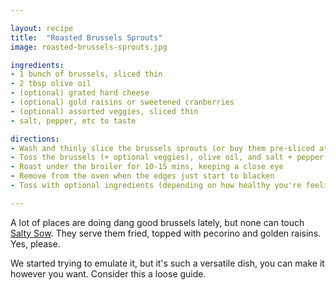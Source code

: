 ```yaml
---

layout: recipe
title:  "Roasted Brussels Sprouts"
image: roasted-brussels-sprouts.jpg

ingredients:
- 1 bunch of brussels, sliced thin
- 2 tbsp olive oil
- (optional) grated hard cheese
- (optional) gold raisins or sweetened cranberries
- (optional) assorted veggies, sliced thin
- salt, pepper, etc to taste

directions:
- Wash and thinly slice the brussels sprouts (or buy them pre-sliced at HEB or Central Market)
- Toss the brussels (+ optional veggies), olive oil, and salt + pepper on a baking sheet
- Roast under the broiler for 10-15 mins, keeping a close eye
- Remove from the oven when the edges just start to blacken
- Toss with optional ingredients (depending on how healthy you're feeling)

---
```


A lot of places are doing dang good brussels lately, but none can touch [Salty Sow](http://saltysow.com/). They serve them fried, topped with pecorino and golden raisins. Yes, please.

We started trying to emulate it, but it's such a versatile dish, you can make it however you want. Consider this a loose guide.